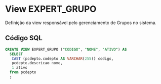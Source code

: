 # View EXPERT_GRUPO

Definição da view responsável pelo gerenciamento de Grupos no sistema.  

## Código SQL

```sql
CREATE VIEW EXPERT_GRUPO ("CODIGO", "NOME", "ATIVO") AS 
  SELECT
   CAST (pcdepto.codepto AS VARCHAR(255)) codigo,
   pcdepto.descricao nome,
   1 ativo
  from pcdepto
  ;
